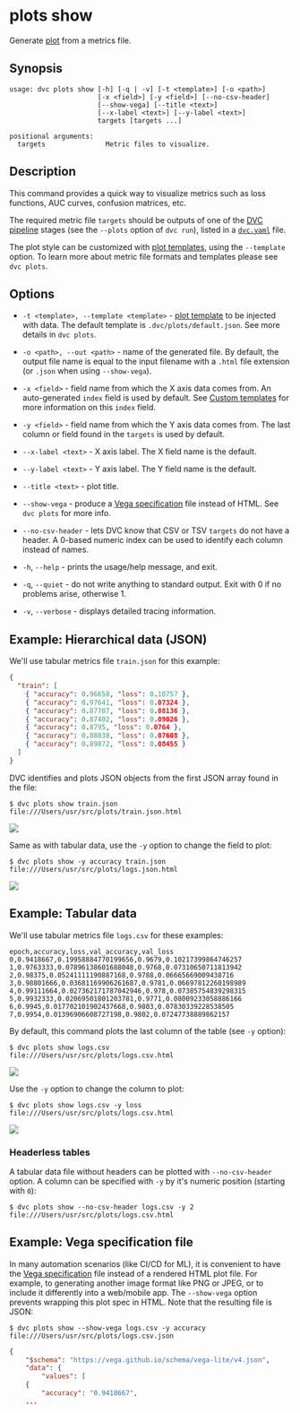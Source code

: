 # plots show

Generate [plot](/doc/command-reference/plots) from a metrics file.

## Synopsis

```usage
usage: dvc plots show [-h] [-q | -v] [-t <template>] [-o <path>]
                      [-x <field>] [-y <field>] [--no-csv-header]
                      [--show-vega] [--title <text>]
                      [--x-label <text>] [--y-label <text>]
                      targets [targets ...]

positional arguments:
  targets               Metric files to visualize.
```

## Description

This command provides a quick way to visualize metrics such as loss functions,
AUC curves, confusion matrices, etc.

The required metric file `targets` should be <abbd>outputs</abbr> of one of the
[DVC pipeline](/doc/command-reference/pipeline) stages (see the `--plots` option
of `dvc run`), listed in a
[`dvc.yaml`](/doc/user-guide/dvc-files-and-directories) file.

The plot style can be customized with
[plot templates](/doc/command-reference/plots#plot-templates), using the
`--template` option. To learn more about metric file formats and templates
please see `dvc plots`.

## Options

- `-t <template>, --template <template>` -
  [plot template](/doc/command-reference/plots#plot-templates) to be injected
  with data. The default template is `.dvc/plots/default.json`. See more details
  in `dvc plots`.

- `-o <path>, --out <path>` - name of the generated file. By default, the output
  file name is equal to the input filename with a `.html` file extension (or
  `.json` when using `--show-vega`).

- `-x <field>` - field name from which the X axis data comes from. An
  auto-generated `index` field is used by default. See
  [Custom templates](/doc/command-reference/plots#custom-templates) for more
  information on this `index` field.

- `-y <field>` - field name from which the Y axis data comes from. The last
  column or field found in the `targets` is used by default.

- `--x-label <text>` - X axis label. The X field name is the default.

- `--y-label <text>` - Y axis label. The Y field name is the default.

- `--title <text>` - plot title.

- `--show-vega` - produce a
  [Vega specification](https://vega.github.io/vega/docs/specification/) file
  instead of HTML. See `dvc plots` for more info.

- `--no-csv-header` - lets DVC know that CSV or TSV `targets` do not have a
  header. A 0-based numeric index can be used to identify each column instead of
  names.

- `-h`, `--help` - prints the usage/help message, and exit.

- `-q`, `--quiet` - do not write anything to standard output. Exit with 0 if no
  problems arise, otherwise 1.

- `-v`, `--verbose` - displays detailed tracing information.

## Example: Hierarchical data (JSON)

We'll use tabular metrics file `train.json` for this example:

```json
{
  "train": [
    { "accuracy": 0.96658, "loss": 0.10757 },
    { "accuracy": 0.97641, "loss": 0.07324 },
    { "accuracy": 0.87707, "loss": 0.08136 },
    { "accuracy": 0.87402, "loss": 0.09026 },
    { "accuracy": 0.8795, "loss": 0.0764 },
    { "accuracy": 0.88038, "loss": 0.07608 },
    { "accuracy": 0.89872, "loss": 0.08455 }
  ]
}
```

DVC identifies and plots JSON objects from the first JSON array found in the
file:

```dvc
$ dvc plots show train.json
file:///Users/usr/src/plots/train.json.html
```

![](/img/plots_show_json.svg)

Same as with tabular data, use the `-y` option to change the field to plot:

```dvc
$ dvc plots show -y accuracy train.json
file:///Users/usr/src/plots/logs.json.html
```

![](/img/plots_show_json_field.svg)

## Example: Tabular data

We'll use tabular metrics file `logs.csv` for these examples:

```
epoch,accuracy,loss,val_accuracy,val_loss
0,0.9418667,0.19958884770199656,0.9679,0.10217399864746257
1,0.9763333,0.07896138601688048,0.9768,0.07310650711813942
2,0.98375,0.05241111190887168,0.9788,0.06665669009438716
3,0.98801666,0.03681169906261687,0.9781,0.06697812260198989
4,0.99111664,0.027362171787042946,0.978,0.07385754839298315
5,0.9932333,0.02069501801203781,0.9771,0.08009233058886166
6,0.9945,0.017702101902437668,0.9803,0.07830339228538505
7,0.9954,0.01396906608727198,0.9802,0.07247738889862157
```

By default, this command plots the last column of the table (see `-y` option):

```dvc
$ dvc plots show logs.csv
file:///Users/usr/src/plots/logs.csv.html
```

![](/img/plots_show.svg)

Use the `-y` option to change the column to plot:

```dvc
$ dvc plots show logs.csv -y loss
file:///Users/usr/src/plots/logs.csv.html
```

![](/img/plots_show_field.svg)

### Headerless tables

A tabular data file without headers can be plotted with `--no-csv-header`
option. A column can be specified with `-y` by it's numeric position (starting
with `0`):

```dvc
$ dvc plots show --no-csv-header logs.csv -y 2
file:///Users/usr/src/plots/logs.csv.html
```

## Example: Vega specification file

In many automation scenarios (like CI/CD for ML), it is convenient to have the
[Vega specification](https://vega.github.io/vega/docs/specification/) file
instead of a rendered HTML plot file. For example, to generating another image
format like PNG or JPEG, or to include it differently into a web/mobile app. The
`--show-vega` option prevents wrapping this plot spec in HTML. Note that the
resulting file is JSON:

```dvc
$ dvc plots show --show-vega logs.csv -y accuracy
file:///Users/usr/src/plots/logs.csv.json
```

```json
{
    "$schema": "https://vega.github.io/schema/vega-lite/v4.json",
    "data": {
        "values": [
    {
        "accuracy": "0.9418667",
    ...
```
